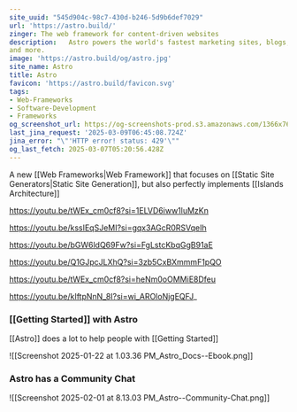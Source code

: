 ```yaml
---
site_uuid: "545d904c-98c7-430d-b246-5d9b6def7029"
url: 'https://astro.build/'
zinger: The web framework for content-driven websites
description:   Astro powers the world's fastest marketing sites, blogs, e-commerce websites,
and more.
image: 'https://astro.build/og/astro.jpg'
site_name: Astro
title: Astro
favicon: 'https://astro.build/favicon.svg'
tags:
- Web-Frameworks
- Software-Development
- Frameworks
og_screenshot_url: https://og-screenshots-prod.s3.amazonaws.com/1366x768/80/false/0ea1e02c7fe5afc1e858ef9f4cb74623c2beac1690f6b9bd60d46b5188b23009.jpeg
last_jina_request: '2025-03-09T06:45:08.724Z'
jina_error: "\"'HTTP error! status: 429'\""
og_last_fetch: 2025-03-07T05:20:56.428Z
---
```

A new [[Web Frameworks|Web Framework]] that focuses on [[Static Site Generators|Static Site Generation]], but also perfectly implements [[Islands Architecture]] 

https://youtu.be/tWEx_cm0cf8?si=1ELVD6iww1luMzKn

https://youtu.be/kssIEqSJeMI?si=gqx3AGcR0RSVqeIh

https://youtu.be/bGW6ldQ69Fw?si=FgLstcKbqGgB91aE

https://youtu.be/Q1GJpcJLXhQ?si=3zb5CxBXmmmF1pQO

https://youtu.be/tWEx_cm0cf8?si=heNm0oOMMiE8Dfeu

https://youtu.be/kIftpNnN_8I?si=wi_AROloNjgEQFJ_
### [[Getting Started]] with Astro
[[Astro]] does a lot to help people with [[Getting Started]]

![[Screenshot 2025-01-22 at 1.03.36 PM_Astro_Docs--Ebook.png]]
### Astro has a Community Chat
![[Screenshot 2025-02-01 at 8.13.03 PM_Astro--Community-Chat.png]]
